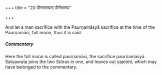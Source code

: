 +++
title = "20 पौणमास्याम् पौर्णमास्या"

+++

And let a man sacrifice with the Paurṇamāsyā sacrifice at the time of the Paurṇamāsī, full moon, thus it is said.

#####  Commentary

Here the full moon is called paurṇamāsī, the sacrifice paurṇamāsyā. Satyavrata joins the two Sūtras in one, and leaves out yajeteti, which may have belonged to the commentary.
